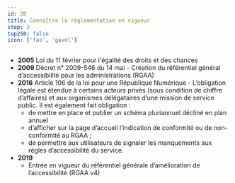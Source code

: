 ```yaml
---
id: 2B
title: Connaître la réglementation en vigueur
step: 2
top250: false
icon: ['fas', 'gavel']
---
```


* **2005** Loi du 11 février pour l'égalité des droits et des chances
* **2009** Décret n° 2009-546 du 14 mai - Création du référentiel général d’accessibilité pour les administrations (RGAA)
* **2016** Article 106 de la loi pour une République Numérique - L’obligation légale est étendue à certains acteurs privés (sous condition de chiffre d’affaires) et aux organismes délégataires d’une mission de service public. Il est également fait obligation :
    * de mettre en place et publier un schéma pluriannuel décliné en plan annuel
    * d’afficher sur la page d’accueil l’indication de conformité ou de non-conformité au RGAA ;
    * de permettre aux utilisateurs de signaler les manquements aux règles d’accessibilité du service.
* **2019** 
    * Entrée en vigueur du référentiel générale d’amélioration de l’accessibilité (RGAA v4)
